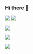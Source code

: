 ### Hi there 👋

<!--
**Reguluz/Reguluz** is a ✨ _special_ ✨ repository because its `README.md` (this file) appears on your GitHub profile.

Here are some ideas to get you started:

- 🔭 I’m currently working on ...
- 🌱 I’m currently learning ...
- 👯 I’m looking to collaborate on ...
- 🤔 I’m looking for help with ...
- 💬 Ask me about ...
- 📫 How to reach me: ...
- 😄 Pronouns: ...
- ⚡ Fun fact: ...
  -->
  <p>
  <img src="https://img.shields.io/static/v1?label=Program&message=CSharp&color=green"/>
  <a href="https://www.reguluz.site/"><img src="https://img.shields.io/static/v1?label=Blog&message=林荫道&color=orange"/></a>
  </p>

![](https://github-readme-stats.vercel.app/api?username=Reguluz&show_icons=true&theme=dark&count_private=true)

![](https://github-readme-stats.vercel.app/api/top-langs/?username=Reguluz&theme=dark&layout=compact)

![](https://activity-graph.herokuapp.com/graph?username=Reguluz&theme=github)
